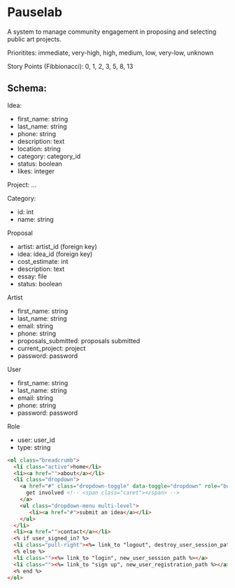 # Pauselab

A system to manage community engagement in proposing and selecting public art projects.

Prioritites:
immediate, very-high, high, medium, low, very-low, unknown

Story Points (Fibbionacci):
0, 1, 2, 3, 5, 8, 13

Schema:
------


Idea:
+ first_name: string
+ last_name: string
+ phone: string
+ description: text
+ location: string
+ category: category_id
+ status: boolean 
+ likes: integer


Project: 
...


Category:
+ id: int
+ name: string


Proposal
+ artist: artist_id (foreign key)
+ idea: idea_id (foreign key)
+ cost_estimate: int
+ description: text
+ essay: file
+ status: boolean 


Artist 
+ first_name: string
+ last_name: string
+ email: string
+ phone: string
+ proposals_submitted: proposals submitted
+ current_project: project
+ password: password


User
+ first_name: string
+ last_name: string
+ email: string
+ phone: string
+ password: password


Role
+ user: user_id
+ type: string



<!--   <% if @idea.errors.any? %>
    <div id="error_explanation" class="alert alert-danger">
      <strong>
        <%= pluralize(@idea.errors.count, "error") %> prohibited
        this article from being saved:
      </strong>
      <ul>
        <% @idea.errors.full_messages.each do |msg| %>
          <li><%= msg %></li>
        <% end %>
      </ul>
    </div>
  <% end %> -->


  ```html
  <ol class="breadcrumb">
    <li class="active">home</li>
    <li><a href="">about</a></li>
    <li class="dropdown">
      <a href="#" class="dropdown-toggle" data-toggle="dropdown" role="button">
        get involved <!-- <span class="caret"></span> -->
      </a>
      <ul class="dropdown-menu multi-level">
         <li><a href="#">submit an idea</a></li>
      </ul>
    </li>
    <li><a href="">contact</a></li>
    <% if user_signed_in? %>
    <li class="pull-right"><%= link_to "logout", destroy_user_session_path, :method => :delete %></li>
    <% else %>
    <li class=""><%= link_to "login", new_user_session_path %></a>
    <li class=""><%= link_to "sign up", new_user_registration_path %></a>
    <% end %>
  </ol>

  ```

